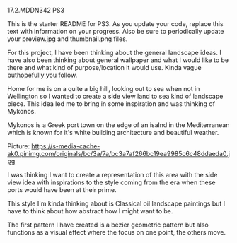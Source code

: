 17.2.MDDN342 PS3

This is the starter README for PS3. As you update your code, replace this text with information on your progress. Also be sure to periodically update your preview.jpg and thumbnail.png files.


For this project, I have been thinking about the general landscape ideas. I have also been thinking about general wallpaper and what I would like to be there and what kind of purpose/location it would use. Kinda vague buthopefully you follow.

Home for me is on a quite a big hill, looking out to sea when not in Wellington so I wanted to create a side view land to sea kind of landscape piece. This idea led me to bring in some inspiration and was thinking of Mykonos.

Mykonos is a Greek port town on the edge of an isalnd in the Mediterranean which is known for it's white building architecture and beautiful weather. 

Picture: https://s-media-cache-ak0.pinimg.com/originals/bc/3a/7a/bc3a7af266bc19ea9985c6c48ddaeda0.jpg

I was thinking I want to create a representation of this area with the side view idea with inspirations to the style coming from the era when these ports would have been at their prime.

This style I'm kinda thinking about is Classical oil landscape paintings but I have to think about how abstract how I might want to be.

The first pattern I have created is a bezier geometric pattern but also functions as a visual effect where the focus on one point, the others move.
